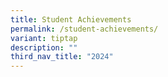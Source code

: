 ```yaml
---
title: Student Achievements
permalink: /student-achievements/
variant: tiptap
description: ""
third_nav_title: "2024"
---
```

<p></p>